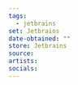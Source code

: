 ```yaml
---
tags:
  - jetbrains
set: Jetbrains
date-obtained: ""
store: Jetbrains
source: 
artists: 
socials:
---
```

